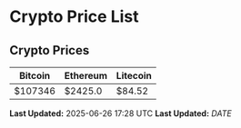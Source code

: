 # Crypto Price List

## Crypto Prices
| Bitcoin | Ethereum | Litecoin |
| ------- | -------- | -------- |
| $107346 | $2425.0 | $84.52 |
**Last Updated:** 2025-06-26 17:28 UTC
**Last Updated:** $DATE$
